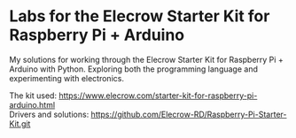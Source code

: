 # Labs for the Elecrow Starter Kit for Raspberry Pi + Arduino
My solutions for working through the Elecrow Starter Kit for Raspberry Pi + Arduino with Python. Exploring both the programming language and experimenting with electronics.

The kit used: https://www.elecrow.com/starter-kit-for-raspberry-pi-arduino.html<br>
Drivers and solutions: https://github.com/Elecrow-RD/Raspberry-Pi-Starter-Kit.git

